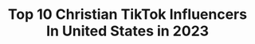 ---
title: Top 10 Christian TikTok Influencers In United States in 2023
description: >-
  Find top christian TikTok influencers in United States in 2023. Most popular hashtags: #duet #fyp #foryou #funny.
platform: TikTok
hits: 2775
text_top: Analyze the best TikTok accounts on inBeat.
text_bottom: Our platform holds 2775 TikTok influencers like this in United States for you to contact.
profiles:
  - username: "christianmelloo"
    fullname: >-
      Christian
    bio: >-
      ⛈ Follow insta ^ snap @christianlm9 twitter @Cmellobruh 17
    location: "United States"
    followers: 65700
    engagement: 2421
    commentsToLikes: 0.055663
    id: ck8j5ywew7g3q0j782mnas79g
    verified: false
    hashtags: "#foryou, #todayilearned, #waitforthegreats, #readysetgo"
  - username: "christian"
    fullname: >-
      Christian Delgrosso
    bio: >-
      FOLLOW ME ON IG & YOUTUBE↖️ ChristianDManagement@gmail.com
    location: "United States"
    followers: 3900000
    engagement: 1806
    commentsToLikes: 0.007706
    id: ck83wr5h9lmey0j788n2etpge
    verified: true
    hashtags: "#foryoupage, #ad, #foryou, #comedy"
  - username: "christiannvegaa"
    fullname: >-
      CHRISTIAN
    bio: >-
      🇲🇽 CT INSTAGRAM: christiannvega THANK U FOR 100k <3
    location: "United States"
    followers: 103000
    engagement: 1699
    commentsToLikes: 0.017537
    id: ck9c6pm82r6rj0j78fh4qtpxa
    verified: false
    hashtags: "#culiacan, #foryou, #mexico, #fyp"
  - username: "mauricedowell"
    fullname: >-
      Maurice Dowell
    bio: >-
      🔵BOOK LINK BELLOW ⚫️•Christian •Influencer 🔴God loves you and so do I
    location: "United States"
    followers: 3400000
    engagement: 2410
    commentsToLikes: 0.030875
    id: ck977b7im3hfs0j78upfn9rcl
    verified: false
    hashtags: "#love, #fyp, #goodnight, #duet"
  - username: "vqueenof3"
    fullname: >-
      Vanessa
    bio: >-
      Outspoken,Country livin’, Christian/SAHM/USAF Military Wife. WWG1WGA
    location: "United States"
    followers: 11300
    engagement: 3408
    commentsToLikes: 0.123216
    id: cka7qg137alyl0i78l19pgf2l
    verified: false
    hashtags: "#makeyoulaugh, #greenscreensticker, #funnylady, #sarcasm"
  - username: "orphan_since2017"
    fullname: >-
      Brynlee
    bio: >-
      Friend venmo: Becca-Christians 💗💜💙 she/her
    location: "United States"
    followers: 31700
    engagement: 2543
    commentsToLikes: 0.053692
    id: ck8f8nzou3jfe0j7816xvg4s8
    verified: false
    hashtags: "#messytiktok, #redbulldanceyourstyle, #unwrapthedeals, #duet"
  - username: "christianongfuel"
    fullname: >-
      warzone name: Boldiziy-
    bio: >-
      Christian Santiago Reyes i play warzone with people add me:) Boldiziy-
    location: "United States"
    followers: 22800
    engagement: 2507
    commentsToLikes: 0.067717
    id: ckbf8x0yrzpnn0j23094051zm
    verified: false
    hashtags: "#darkhumour, #lmao, #videogame, #cod"
  - username: "jessicarubydillon"
    fullname: >-
      Jessica Ruby Dillon
    bio: >-
      #ourfambam #EndoWarriorStrong 🎗 #foxxxfamm Christian ✝️
    location: "United States"
    followers: 3555
    engagement: 2505
    commentsToLikes: 0.227822
    id: ckanm6ah4bwi90i789z4dejz5
    verified: false
    hashtags: "#ourfambam, #family, #beyou, #duet"
  - username: "dylan_layfield92"
    fullname: >-
      Dylan Layfield
    bio: >-
      #TheFamilyofGod #Christianhypehouse #Lovingfalconfam #christianstrongfam #TBF
    location: "United States"
    followers: 4497
    engagement: 2477
    commentsToLikes: 0.207249
    id: ckcps5pdsm9ft0j23xsjj4e72
    verified: false
    hashtags: "#react, #teleport, #duet, #greenscreen"
  - username: "companycosplays"
    fullname: >-
      Company
    bio: >-
      Level 20 College Bean Chaotic Christian Artist Asexual | She/They DnD / DM
    location: "United States"
    followers: 3384
    engagement: 2389
    commentsToLikes: 0.075132
    id: ckd17flutonkl0j23v676vjys
    verified: false
    hashtags: "#taz, #tazamnesty, #taako, #aubreylittle"
---